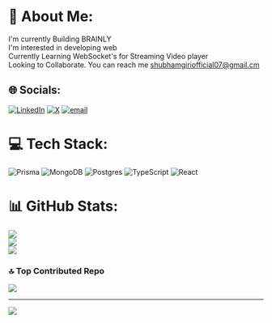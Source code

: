 # 💫 About Me:
I'm currently Building BRAINLY<br>I'm interested in developing web<br>Currently Learning WebSocket's for Streaming Video player<br>Looking to Collaborate. You can reach me shubhamgiriofficial07@gmail.cm 


## 🌐 Socials:
[![LinkedIn](https://img.shields.io/badge/LinkedIn-%230077B5.svg?logo=linkedin&logoColor=white)](https://linkedin.com/in/www.linkedin.com/in/shubham-giri-a498b6243) [![X](https://img.shields.io/badge/X-black.svg?logo=X&logoColor=white)](https://x.com/https://x.com/theshubham_giri) [![email](https://img.shields.io/badge/Email-D14836?logo=gmail&logoColor=white)](mailto:shubhamgiriofficial07@gmail.com) 

# 💻 Tech Stack:
![Prisma](https://img.shields.io/badge/Prisma-3982CE?style=for-the-badge&logo=Prisma&logoColor=white) ![MongoDB](https://img.shields.io/badge/MongoDB-%234ea94b.svg?style=for-the-badge&logo=mongodb&logoColor=white) ![Postgres](https://img.shields.io/badge/postgres-%23316192.svg?style=for-the-badge&logo=postgresql&logoColor=white) ![TypeScript](https://img.shields.io/badge/typescript-%23007ACC.svg?style=for-the-badge&logo=typescript&logoColor=white) ![React](https://img.shields.io/badge/react-%2320232a.svg?style=for-the-badge&logo=react&logoColor=%2361DAFB)
# 📊 GitHub Stats:
![](https://github-readme-stats.vercel.app/api?username=Shubhamgiri2004&theme=dark&hide_border=false&include_all_commits=false&count_private=false)<br/>
![](https://nirzak-streak-stats.vercel.app/?user=Shubhamgiri2004&theme=dark&hide_border=false)<br/>
![](https://github-readme-stats.vercel.app/api/top-langs/?username=Shubhamgiri2004&theme=dark&hide_border=false&include_all_commits=false&count_private=false&layout=compact)

### 🔝 Top Contributed Repo
![](https://github-contributor-stats.vercel.app/api?username=Shubhamgiri2004&limit=5&theme=dark&combine_all_yearly_contributions=true)

---
[![](https://visitcount.itsvg.in/api?id=Shubhamgiri2004&icon=0&color=0)](https://visitcount.itsvg.in)

<!-- Proudly created with GPRM ( https://gprm.itsvg.in ) -->
